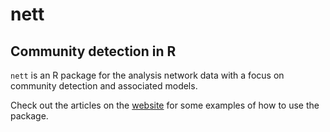 # nett 
## Community detection in R

`nett` is an R package for the analysis network data with a focus on community detection and associated models.

Check out the articles on the [website](https://aaamini.github.io/nett) for some examples of how to use the package.
